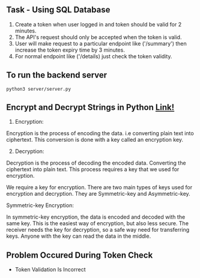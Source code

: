 ## Task - Using SQL Database

1. Create a token when user logged in and token should be valid for 2 minutes.
2. The API's request should only be accepted when the token is valid.
3. User will make request to a particular endpoint like ('/summary') then increase the token expiry time by 3 minutes.
4. For normal endpoint like ('/details) just check the token validity.

## To run the backend server

```
python3 server/server.py
```

## Encrypt and Decrypt Strings in Python [Link!](https://www.geeksforgeeks.org/how-to-encrypt-and-decrypt-strings-in-python/)

1. Encryption:

Encryption is the process of encoding the data. i.e converting plain text into ciphertext. This conversion is done with a key called an encryption key.

2. Decryption:

Decryption is the process of decoding the encoded data. Converting the ciphertext into plain text. This process requires a key that we used for encryption.

We require a key for encryption. There are two main types of keys used for encryption and decryption. They are Symmetric-key and Asymmetric-key.

Symmetric-key Encryption:

In symmetric-key encryption, the data is encoded and decoded with the same key. This is the easiest way of encryption, but also less secure. The receiver needs the key for decryption, so a safe way need for transferring keys. Anyone with the key can read the data in the middle.

##  Problem Occured During Token Check
- Token Validation Is Incorrect